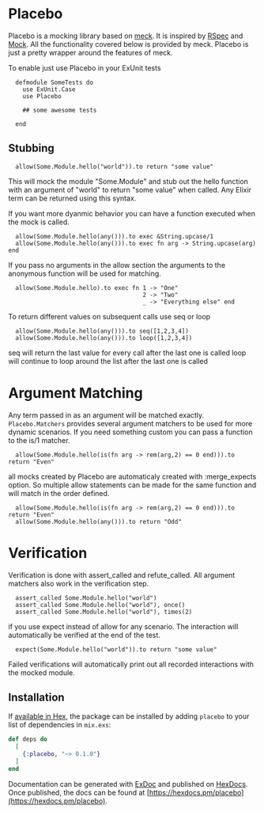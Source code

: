 # Placebo

Placebo is a mocking library based on [meck](http://eproxus.github.io/meck/).
  It is inspired by [RSpec](http://rspec.info/) and [Mock](https://github.com/jjh42/mock).
  All the functionality covered below is provided by meck.
  Placebo is just a pretty wrapper around the features of meck.

  To enable just use Placebo in your ExUnit tests
  ```
    defmodule SomeTests do
      use ExUnit.Case
      use Placebo

      ## some awesome tests

    end
  ```


  ## Stubbing

  ```
    allow(Some.Module.hello("world")).to return "some value"
  ```
  This will mock the module "Some.Module" and stub out the hello function with an argument of "world" to return "some value" when called.
  Any Elixir term can be returned using this syntax.

  If you want more dyanmic behavior you can have a function executed when the mock is called.
  ```
    allow(Some.Module.hello(any())).to exec &String.upcase/1
    allow(Some.Module.hello(any())).to exec fn arg -> String.upcase(arg) end
  ```

  If you pass no arguments in the allow section the arguments to the anonymous function will be used for matching.
  ```
    allow(Some.Module.hello).to exec fn 1 -> "One"
                                        2 -> "Two"
                                        _ -> "Everything else" end
  ```

  To return different values on subsequent calls use seq or loop
  ```
    allow(Some.Module.hello(any())).to seq([1,2,3,4])
    allow(Some.Module.hello(any())).to loop([1,2,3,4])
  ```
  seq will return the last value for every call after the last one is called
  loop will continue to loop around the list after the last one is called

  # Argument Matching

  Any term passed in as an argument will be matched exactly.
  `Placebo.Matchers` provides several argument matchers to be used for more dynamic scenarios.
  If you need something custom you can pass a function to the is/1 matcher.
  ```
    allow(Some.Module.hello(is(fn arg -> rem(arg,2) == 0 end))).to return "Even"
  ```

  all mocks created by Placebo are automaticaly created with :merge_expects option.
  So multiple allow statements can be made for the same function and will match in the order defined.
  ```
    allow(Some.Module.hello(is(fn arg -> rem(arg,2) == 0 end))).to return "Even"
    allow(Some.Module.hello(any())).to return "Odd"
  ```

  # Verification

  Verification is done with assert_called and refute_called.
  All argument matchers also work in the verification step.

  ```
    assert_called Some.Module.hello("world")
    assert_called Some.Module.hello("world"), once()
    assert_called Some.Module.hello("world"), times(2)
  ```

  if you use expect instead of allow for any scenario. The interaction will automatically be verified at the end of the test.
  ```
    expect(Some.Module.hello("world")).to return "some value"
  ```

  Failed verifications will automatically print out all recorded interactions with the mocked module.


## Installation

If [available in Hex](https://hex.pm/docs/publish), the package can be installed
by adding `placebo` to your list of dependencies in `mix.exs`:

```elixir
def deps do
  [
    {:placebo, "~> 0.1.0"}
  ]
end
```

Documentation can be generated with [ExDoc](https://github.com/elixir-lang/ex_doc)
and published on [HexDocs](https://hexdocs.pm). Once published, the docs can
be found at [https://hexdocs.pm/placebo](https://hexdocs.pm/placebo).

